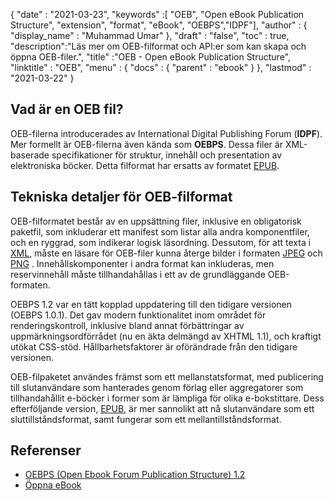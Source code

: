 {
  "date" : "2021-03-23",
  "keywords" :[ "OEB", "Open eBook Publication Structure", "extension", "format", "eBook", "OEBPS","IDPF"],
  "author" : {
    "display_name" : "Muhammad Umar"
},
  "draft" : "false",
  "toc" : true,
  "description":"Läs mer om OEB-filformat och API:er som kan skapa och öppna OEB-filer.",
  "title" :"OEB - Open eBook Publication Structure",
  "linktitle" : "OEB",
  "menu" : {
    "docs" : {
      "parent" : "ebook"
}
},
  "lastmod" : "2021-03-22"
}

## Vad är en OEB fil?

OEB-filerna introducerades av International Digital Publishing Forum (**IDPF**). Mer formellt är OEB-filerna även kända som **OEBPS**. Dessa filer är XML-baserade specifikationer för struktur, innehåll och presentation av elektroniska böcker. Detta filformat har ersatts av formatet [EPUB](/sv/ebook/epub/).

## Tekniska detaljer för OEB-filformat

OEB-filformatet består av en uppsättning filer, inklusive en obligatorisk paketfil, som inkluderar ett manifest som listar alla andra komponentfiler, och en ryggrad, som indikerar logisk läsordning. Dessutom, för att texta i [XML](/sv/web/xml/), måste en läsare för OEB-filer kunna återge bilder i formaten [JPEG](/sv/image/jpeg/) och [PNG](/sv/image/png/) . Innehållskomponenter i andra format kan inkluderas, men reservinnehåll måste tillhandahållas i ett av de grundläggande OEB-formaten.

OEBPS 1.2 var en tätt kopplad uppdatering till den tidigare versionen (OEBPS 1.0.1). Det gav modern funktionalitet inom området för renderingskontroll, inklusive bland annat förbättringar av uppmärkningsordförrådet (nu en äkta delmängd av XHTML 1.1), och kraftigt utökat CSS-stöd. Hållbarhetsfaktorer är oförändrade från den tidigare versionen.
  

OEB-filpaketet användes främst som ett mellanstatsformat, med publicering till slutanvändare som hanterades genom förlag eller aggregatorer som tillhandahållit e-böcker i former som är lämpliga för olika e-bokstittare. Dess efterföljande version, [EPUB](/sv/ebook/epub/), är mer sannolikt att nå slutanvändare som ett sluttillståndsformat, samt fungerar som ett mellantillståndsformat.

## Referenser

* [OEBPS (Open Ebook Forum Publication Structure) 1.2](https://www.loc.gov/preservation/digital/formats/fdd/fdd000171.shtml)
* [Öppna eBook](https://en.wikipedia.org/wiki/Open_eBook)


